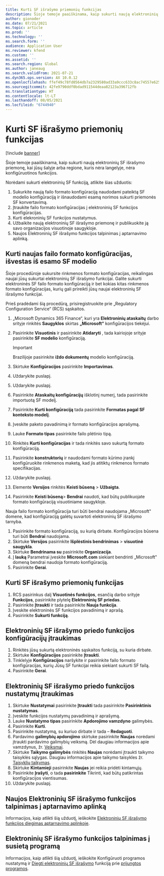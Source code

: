 ```yaml
---
title: Kurti SF išrašymo priemonių funkcijas
description: Šioje temoje paaiškinama, kaip sukurti naują elektroninių SF išrašymo priemonę, kai jūsų šalyje arba regione, kuris nėra langelyje, nėra konfigūruotinos funkcijos.
author: gionoder
ms.date: 07/21/2021
ms.topic: article
ms.prod: ''
ms.technology: ''
ms.search.form: ''
audience: Application User
ms.reviewer: kfend
ms.custom: ''
ms.assetid: ''
ms.search.region: Global
ms.author: janeaug
ms.search.validFrom: 2021-07-21
ms.dyn365.ops.version: AX 10.0.12
ms.openlocfilehash: ffef49c78fd0564db7a2329580ad33a9ccc633c8ac74557e625d1cfb29931576
ms.sourcegitcommit: 42fe9790ddf0bdad911544deaa82123a396712fb
ms.translationtype: HT
ms.contentlocale: lt-LT
ms.lasthandoff: 08/05/2021
ms.locfileid: "6744940"
---
```

# <a name="create-a-new-electronic-invoicing-feature"></a>Kurti SF išrašymo priemonių funkcijas

[!include [banner](../includes/banner.md)]

Šioje temoje paaiškinama, kaip sukurti naują elektroninių SF išrašymo priemonę, kai jūsų šalyje arba regione, kuris nėra langelyje, nėra konfigūruotinos funkcijos.

Norėdami sukurti elektroninių SF funkciją, atlikite šias užduotis:

1. Sukurkite naują failo formato konfigūraciją naudodami pateiktą SF modelio konfigūraciją ir išnaudodami esamą norimos sukurti priemonės SF konvertavimą.
2. Įtraukite failo formato konfigūracijas į elektroninių SF funkcijos konfigūracijas.
3. Kurti elekroninių SF funkcijos nustatymus.
4. Užbaikite naują elektroninių SF išrašymo priemonę ir publikuokite ją savo organizacijos visuotinoje saugykloje.
5. Naujos Elektroninių SF išrašymo funkcijos talpinimas į aptarnavimo aplinką.

## <a name="create-new-file-format-configurations-that-are-derived-from-the-existing-invoice-model"></a>Kurti naujas failo formato konfigūracijas, išvestas iš esamo SF modelio

Šioje procedūroje sukursite rinkmenos formato konfigūracijas, reikalingas naujai jūsų sukurtai elektroninių SF išrašymo funkcijai. Galite sukurti elektroninės SF failo formato konfigūraciją ir bet kokias kitas rinkmenos formato konfigūracijas, kurių gali prireikti jūsų naujai elektroninių SF išrašymo funkcijai.

Prieš pradėdami šią procedūrą, prisiregistruokite prie „Regulatory Configuration Service“ (RCS) sąskaitos.

1. „Microsoft Dynamics 365 Finance“, kuri yra **Elektroninių ataskaitų** darbo srityje rinkitės **Saugyklos** skirtas **„Microsoft“** konfigūracijos tiekėjui.
2. Pasirinkite **Visuotinis** ir pasirinkite **Atidaryti** , tada kairiojoje srityje pasirinkite **SF modelio** konfigūraciją.

    > [!IMPORTANT]
    > Brazilijoje pasirinkite **iždo dokumentų** modelio konfigūraciją.

3. Skirtuke **Konfigūracijos** pasirinkite **Importavimas**.
4. Uždarykite puslapį.
5. Uždarykite puslapį.
6. Pasirinkite **Ataskaitų konfigūracijų** išklotinį numerį, tada pasirinkite importuotą SF modelį.
7. Pasirinkite **Kurti konfigūraciją** tada pasirinkite **Formatas pagal SF konteksto modelį**.
8. Įveskite paketo pavadinimą ir formato konfigūracijos aprašymą.
9. Lauke **Formato tipas** pasirinkite failo plėtinio tipą.
10. Rinkitės **Kurti konfigūracijas** ir tada rinkitės savo sukurtą formato konfigūraciją.
11. Pasirinkite **konstruktorių** ir naudodami formato kūrimo įrankį konfigūruokite rinkmenos maketą, kad jis atitiktų rinkmenos formato specifikacijas.
12. Uždarykite puslapį.
13. Elemente **Versijos** rinkitės **Keisti būseną** \> **Užbaigta**.
14. Pasirinkite **Keisti būseną**\> **Bendrai** naudoti, kad būtų publikuojate formato konfigūraciją visuotiniame saugykloje.

Nauja failo formato konfigūracija turi būti bendrai naudojama „Microsoft" domene, kad konfigūraciją galėtų suvartoti elektroninių SF išrašymo tarnyba.

1. Pasirinkite formato konfigūraciją, su kurią dirbate. Konfigūracijos būsena turi būti **Bendrai** naudojama.
2. Skirtuke **Versijos** pasirinkite **Išplėstinis bendrinimas** \> **visuotinė saugykla**.
3. Skirtuke **Bendrinama su** pasirinkite **Organizacija**.
4. Į **lauką** Parametrai įveskite **Microsoft.com** siekiant bendrinti „Microsoft" domeną bendrai naudoja formato konfigūraciją.
5. Pasirinkite **Gerai**.

## <a name="create-the-new-electronic-invoicing-feature"></a>Kurti SF išrašymo priemonių funkcijas

1. RCS pasirinkus dalį **Visuotinės funkcijos**, esančią darbo srityje **Funkcijos**, pasirinkite plytelę **Elektroninių SF priedas**.
2. Pasirinkite **Įtraukti** ir tada pasirinkite **Nauja funkcija**.
3. Įveskite elektroninės SF funkcijos pavadinimą ir aprašą.
4. Pasirinkite **Sukurti funkciją**.

## <a name="add-electronic-invoicing-feature-configurations"></a>Elektroninių SF išrašymo priedo funkcijos konfigūracijų įtraukimas

1. Rinkitės jūsų sukurtą elektroninės sąskaitos funkciją, su kuria dirbate.
2. Skirtuke **Konfigūracijos** pasirinkite **Įtraukti**.
3. Tinklelyje **Konfigūracijos** naršykite ir pasirinkite failo formato konfigūracijas, kurių Jūsų SF funkcijai reikia siekiant sukurti SF failą.
4. Pasirinkite **Gerai**.

## <a name="add-electronic-invoicing-feature-setups"></a>Elektroninių SF išrašymo priedo funkcijos nustatymų įtraukimas

1. Skirtuke **Nustatymai** pasirinkite **Įtraukti** tada pasirinkite **Pasirinktinis nustatymas**.
2. Įveskite funkcijos nustatymų pavadinimą ir aprašymą.
3. Lauke **Nustatymo tipas** pasirinkite **Apdorojimo vamzdyno** galimybės.
4. Pasirinkite **Kurti**.
5. Pasirinkite nustatymą, su kuriuo dirbate ir tada – **Redaguoti**.
6. Pardavimo **galimybių apdorojimo** skirtuke pasirinkite **Naujas** norėdami įtraukti pardavimo galimybių veiksmą. Dėl daugiau informacijos apie vamzdynus, žr. [Veiksmai](e-invoicing-configuration-rcs.md#actions).
7. Skirtuke **Taikymo galimybės** rinkitės **Naujas** norėdami įtraukti taikymo taisyklės sąlygas. Daugiau informacijos apie taikymo taisykles žr. [Taisyklių taikymas](e-invoicing-configuration-rcs.md#applicability-rules).
8. Skirtuke **Kintamieji** pasirinkite **Naujas** jei reikia pridėti kintamųjų.
9. Pasirinkite **Įrašyti**, o tada **pasirinkite** Tikrinti, kad būtų patikrintas konfigūracijos vientisumas.
10. Uždarykite puslapį.

## <a name="deploy-the-electronic-invoicing-feature-to-the-service-environment"></a>Naujos Elektroninių SF išrašymo funkcijos talpinimas į aptarnavimo aplinką

Informacijos, kaip atlikti šią užduotį, ieškokite [Elektroninių SF išrašymo funkcijos diegimas aptarnavimo aplinkoje](e-invoicing-get-started.md#deploy-the-electronic-invoicing-feature-to-service-environment).

## <a name="deploy-the-electronic-invoicing-feature-to-a-connected-application"></a>Elektroninių SF išrašymo funkcijos talpinimas į susietą programą

Informacijos, kaip atlikti šią užduotį, ieškokite Konfigūruoti programos nustatymą ir [Diegti elektroninių SF išrašymo](e-invoicing-get-started.md#configure-the-application-setup) funkciją prie [prijungtos programos](e-invoicing-get-started.md#deploy-the-electronic-invoicing-feature-to-connected-application).
